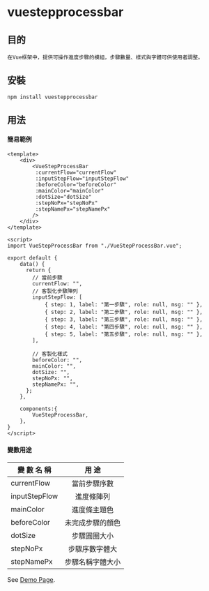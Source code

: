 # vuestepprocessbar

## 目的

    在Vue框架中，提供可操作進度步驟的模組，步驟數量、樣式與字體可供使用者調整。

## 安裝

    npm install vuestepprocessbar

## 用法

#### 簡易範例

    <template>
        <div>
            <VueStepProcessBar
             :currentFlow="currentFlow"
             :inputStepFlow="inputStepFlow"
             :beforeColor="beforeColor"
             :mainColor="mainColor"
             :dotSize="dotSize"
             :stepNoPx="stepNoPx"
             :stepNamePx="stepNamePx"
            />
        </div>
    </template>

    <script>
    import VueStepProcessBar from "./VueStepProcessBar.vue";

    export default {
        data() {
          return {
            // 當前步驟
            currentFlow: "",
            // 客製化步驟陣列
            inputStepFlow: [
                { step: 1, label: "第一步驟", role: null, msg: "" },
                { step: 2, label: "第二步驟", role: null, msg: "" },
                { step: 3, label: "第三步驟", role: null, msg: "" },
                { step: 4, label: "第四步驟", role: null, msg: "" },
                { step: 5, label: "第五步驟", role: null, msg: "" },
            ],

            // 客製化樣式
            beforeColor: "",
            mainColor: "",
            dotSize: "",
            stepNoPx: "",
            stepNamePx: "",
          };
        },

        components:{
            VueStepProcessBar,
        },
    }
    </script>

#### 變數用途

| 變 數 名 稱   |      用 途       |
| ------------- | :--------------: |
| currentFlow   |   當前步驟序數   |
| inputStepFlow |    進度條陣列    |
| mainColor     |   進度條主題色   |
| beforeColor   | 未完成步驟的顏色 |
| dotSize       |   步驟圓圈大小   |
| stepNoPx      |  步驟序數字體大  |
| stepNamePx    | 步驟名稱字體大小 |

See [Demo Page](https://yurei-liu.github.io/vuestepprocessbar/).
